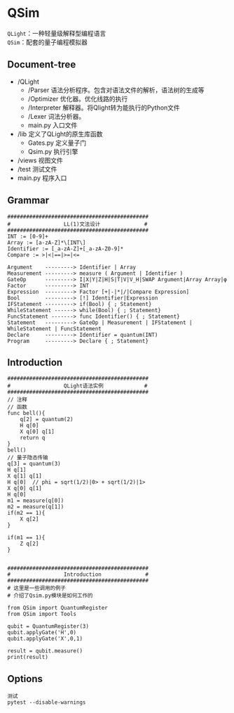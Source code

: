 # QSim
`QLight`：一种轻量级解释型编程语言  
`QSim`：配套的量子编程模拟器  
## Document-tree
* /QLight
   * /Parser 语法分析程序。包含对语法文件的解析，语法树的生成等
   * /Optimizer 优化器。优化线路的执行
   * /Interpreter 解释器。将Qlight转为能执行的Python文件
   * /Lexer 词法分析器。
   * main.py 入口文件
* /lib  定义了QLight的原生库函数
   * Gates.py 定义量子门
   * Qsim.py 执行引擎
* /views 视图文件
* /test 测试文件
* main.py 程序入口
## Grammar
```
#############################################
#                 LL(1)文法设计              #
#############################################
INT := [0-9]+
Array := [a-zA-Z]*\[INT\]
Identifier := [_a-zA-Z]+[_a-zA-Z0-9]*
Compare := >|<|==|>=|<=

Argument    ---------> Identifier | Array
Measurement ---------> measure ( Argument | Identifier )
GateOp      ---------> I|X|Y|Z|H|S|T|V|V_H|SWAP Argument|Array Array|φ
Factor      ---------> INT
Expression  ---------> Factor [+|-|*|/|Compare Expression]
Bool        ---------> [!] Identifier|Expression
IFStatement ---------> if(Bool) { ; Statement}
WhileStatement ------> while(Bool) { ; Statement}
FuncStatement -------> func Identifier() { ; Statement}
Statement   ---------> GateOp | Measurement | IFStatement | WhileStatement | FuncStatement
Declare     ---------> Identifier = quantum(INT)
Program     ---------> Declare { ; Statement}
```
## Introduction
```
#############################################
#                 QLight语法实例             #
#############################################
// 注释
// 函数
func bell(){
    q[2] = quantum(2)
    H q[0]
    X q[0] q[1]
    return q
}
bell()
// 量子隐态传输
q[3] = quantum(3)
H q[1]
X q[1] q[1]
H q[0]  // phi = sqrt(1/2)|0> + sqrt(1/2)|1>
X q[0] q[1]
H q[0]
m1 = measure(q[0])
m2 = measure(q[1])
if(m2 == 1){
    X q[2]
}

if(m1 == 1){
    Z q[2]
}


#############################################
#                 Introduction              #
#############################################
# 这里是一些调用的例子
# 介绍了Qsim.py模块是如何工作的

from QSim import QuantumRegister
from QSim import Tools

qubit = QuantumRegister(3)
qubit.applyGate('H',0)
qubit.applyGate('X',0,1)

result = qubit.measure()
print(result)
```
## Options
```
测试
pytest --disable-warnings  
```
